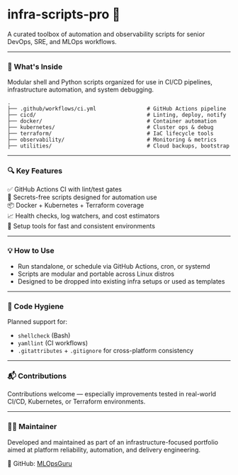 # infra-scripts-pro 🚀

A curated toolbox of automation and observability scripts for senior DevOps, SRE, and MLOps workflows.

---

### 🔧 What's Inside

Modular shell and Python scripts organized for use in CI/CD pipelines, infrastructure automation, and system debugging.



```
.
├── .github/workflows/ci.yml                # GitHub Actions pipeline
├── cicd/                                   # Linting, deploy, notify
├── docker/                                 # Container automation
├── kubernetes/                             # Cluster ops & debug
├── terraform/                              # IaC lifecycle tools
├── observability/                          # Monitoring & metrics
├── utilities/                              # Cloud backups, bootstrap
```


---

### 🔍 Key Features

✅ GitHub Actions CI with lint/test gates  
🔐 Secrets-free scripts designed for automation use  
📦 Docker + Kubernetes + Terraform coverage  
📈 Health checks, log watchers, and cost estimators  
🧰 Setup tools for fast and consistent environments  

---

### 💡 How to Use

- Run standalone, or schedule via GitHub Actions, cron, or systemd  
- Scripts are modular and portable across Linux distros  
- Designed to be dropped into existing infra setups or used as templates

---

### 🧪 Code Hygiene

Planned support for:
- `shellcheck` (Bash)
- `yamllint` (CI workflows)
- `.gitattributes` + `.gitignore` for cross-platform consistency

---

### 📬 Contributions

Contributions welcome — especially improvements tested in real-world CI/CD, Kubernetes, or Terraform environments.

---

### 👨‍💻 Maintainer

Developed and maintained as part of an infrastructure-focused portfolio  
aimed at platform reliability, automation, and delivery engineering.

🔗 GitHub: [MLOpsGuru](https://github.com/MLOpsGuru)
